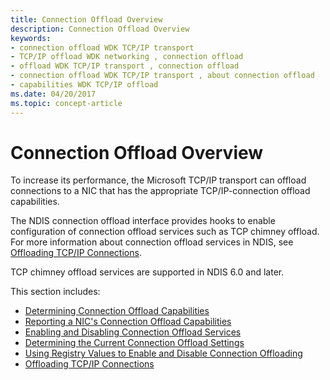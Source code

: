 ```yaml
---
title: Connection Offload Overview
description: Connection Offload Overview
keywords:
- connection offload WDK TCP/IP transport
- TCP/IP offload WDK networking , connection offload
- offload WDK TCP/IP transport , connection offload
- connection offload WDK TCP/IP transport , about connection offload
- capabilities WDK TCP/IP offload
ms.date: 04/20/2017
ms.topic: concept-article
---
```


# Connection Offload Overview





To increase its performance, the Microsoft TCP/IP transport can offload connections to a NIC that has the appropriate TCP/IP-connection offload capabilities.

The NDIS connection offload interface provides hooks to enable configuration of connection offload services such as TCP chimney offload. For more information about connection offload services in NDIS, see [Offloading TCP/IP Connections](offloading-tcp-ip-connections.md).

TCP chimney offload services are supported in NDIS 6.0 and later.

This section includes:

-   [Determining Connection Offload Capabilities](determining-connection-offload-capabilities.md)
-   [Reporting a NIC's Connection Offload Capabilities](reporting-a-nic-s-connection-offload-capabilities.md)
-   [Enabling and Disabling Connection Offload Services](enabling-and-disabling-connection-offload-services.md)
-   [Determining the Current Connection Offload Settings](determining-the-current-connection-offload-settings.md)
-   [Using Registry Values to Enable and Disable Connection Offloading](using-registry-values-to-enable-and-disable-connection-offloading.md)
-   [Offloading TCP/IP Connections](offloading-tcp-ip-connections.md)

 

 





